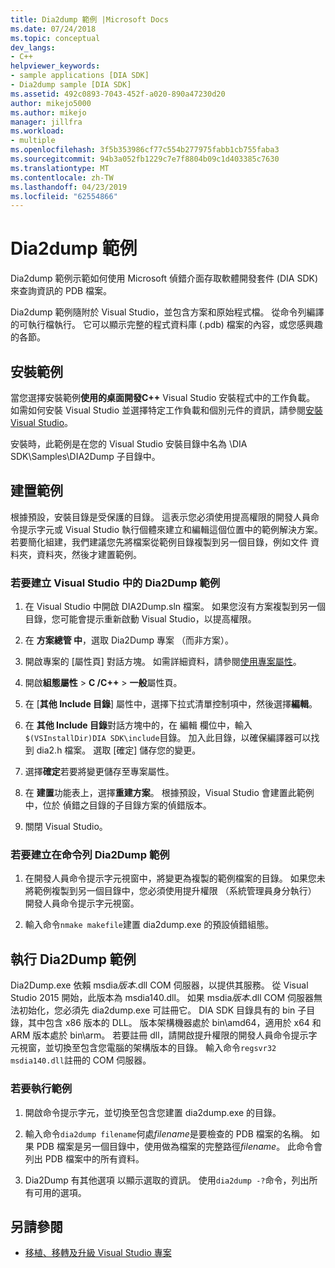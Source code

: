 ```yaml
---
title: Dia2dump 範例 |Microsoft Docs
ms.date: 07/24/2018
ms.topic: conceptual
dev_langs:
- C++
helpviewer_keywords:
- sample applications [DIA SDK]
- Dia2dump sample [DIA SDK]
ms.assetid: 492c0893-7043-452f-a020-890a47230d20
author: mikejo5000
ms.author: mikejo
manager: jillfra
ms.workload:
- multiple
ms.openlocfilehash: 3f5b353986cf77c554b277975fabb1cb755faba3
ms.sourcegitcommit: 94b3a052fb1229c7e7f8804b09c1d403385c7630
ms.translationtype: MT
ms.contentlocale: zh-TW
ms.lasthandoff: 04/23/2019
ms.locfileid: "62554866"
---
```

# <a name="dia2dump-sample"></a>Dia2dump 範例

Dia2dump 範例示範如何使用 Microsoft 偵錯介面存取軟體開發套件 (DIA SDK) 來查詢資訊的 PDB 檔案。

Dia2dump 範例隨附於 Visual Studio，並包含方案和原始程式檔。 從命令列編譯的可執行檔執行。 它可以顯示完整的程式資料庫 (.pdb) 檔案的內容，或您感興趣的各節。

## <a name="install-the-sample"></a>安裝範例

當您選擇安裝範例**使用的桌面開發C++**  Visual Studio 安裝程式中的工作負載。 如需如何安裝 Visual Studio 並選擇特定工作負載和個別元件的資訊，請參閱[安裝 Visual Studio](../../install/install-visual-studio.md)。

安裝時，此範例是在您的 Visual Studio 安裝目錄中名為 \DIA SDK\Samples\DIA2Dump 子目錄中。

## <a name="build-the-sample"></a>建置範例

根據預設，安裝目錄是受保護的目錄。 這表示您必須使用提高權限的開發人員命令提示字元或 Visual Studio 執行個體來建立和編輯這個位置中的範例解決方案。 若要簡化組建，我們建議您先將檔案從範例目錄複製到另一個目錄，例如文件 資料夾，資料夾，然後才建置範例。

### <a name="to-build-the-dia2dump-sample-in-visual-studio"></a>若要建立 Visual Studio 中的 Dia2Dump 範例

1. 在 Visual Studio 中開啟 DIA2Dump.sln 檔案。 如果您沒有方案複製到另一個目錄，您可能會提示重新啟動 Visual Studio，以提高權限。

1. 在 **方案總管 中**，選取 Dia2Dump 專案 （而非方案）。

1. 開啟專案的 [屬性頁]  對話方塊。 如需詳細資料，請參閱[使用專案屬性](/cpp/ide/working-with-project-properties)。

1. 開啟**組態屬性** > **C /C++** > **一般**屬性頁。

1. 在 [**其他 Include 目錄**] 屬性中，選擇下拉式清單控制項中，然後選擇**編輯**。

1. 在 **其他 Include 目錄**對話方塊中的，在 編輯 欄位中，輸入`$(VSInstallDir)DIA SDK\include`目錄。 加入此目錄，以確保編譯器可以找到 dia2.h 檔案。 選取 [確定] 儲存您的變更。

1. 選擇**確定**若要將變更儲存至專案屬性。

1. 在 **建置**功能表上，選擇**重建方案**。 根據預設，Visual Studio 會建置此範例中，位於 偵錯之目錄的子目錄方案的偵錯版本。

1. 關閉 Visual Studio。

### <a name="to-build-the-dia2dump-sample-at-the-command-line"></a>若要建立在命令列 Dia2Dump 範例

1. 在開發人員命令提示字元視窗中，將變更為複製的範例檔案的目錄。 如果您未將範例複製到另一個目錄中，您必須使用提升權限 （系統管理員身分執行） 開發人員命令提示字元視窗。

1. 輸入命令`nmake makefile`建置 dia2dump.exe 的預設偵錯組態。

## <a name="run-the-dia2dump-sample"></a>執行 Dia2Dump 範例

Dia2Dump.exe 依賴 msdia*版本*.dll COM 伺服器，以提供其服務。 從 Visual Studio 2015 開始，此版本為 msdia140.dll。 如果 msdia*版本*.dll COM 伺服器無法初始化，您必須先 dia2dump.exe 可註冊它。 DIA SDK 目錄具有的 bin 子目錄，其中包含 x86 版本的 DLL。 版本架構機器處於 bin\amd64，適用於 x64 和 ARM 版本處於 bin\arm。 若要註冊 dll，請開啟提升權限的開發人員命令提示字元視窗，並切換至包含您電腦的架構版本的目錄。 輸入命令`regsvr32 msdia140.dll`註冊的 COM 伺服器。

### <a name="to-run-the-sample"></a>若要執行範例

1. 開啟命令提示字元，並切換至包含您建置 dia2dump.exe 的目錄。

1. 輸入命令`dia2dump filename`何處*filename*是要檢查的 PDB 檔案的名稱。 如果 PDB 檔案是另一個目錄中，使用做為檔案的完整路徑*filename*。 此命令會列出 PDB 檔案中的所有資料。

1. Dia2Dump 有其他選項 以顯示選取的資訊。 使用`dia2dump -?`命令，列出所有可用的選項。

## <a name="see-also"></a>另請參閱

- [移植、移轉及升級 Visual Studio 專案](../../porting/port-migrate-and-upgrade-visual-studio-projects.md)
